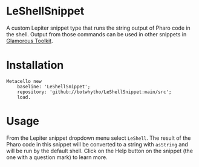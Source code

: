 # LeShellSnippet

A custom Lepiter snippet type that runs the string output of Pharo code in the shell. Output from those commands can be used in other snippets in [Glamorous Toolkit](https://gtoolkit.com/).

# Installation

```Smalltalk
Metacello new
    baseline: 'LeShellSnippet';
    repository: 'github://botwhytho/LeShellSnippet:main/src';
    load.
```

# Usage

From the Lepiter snippet dropdown menu select `LeShell`. The result of the Pharo code in this snippet will be converted to a string with `asString` and will be run by the default shell. Click on the Help button on the snippet (the one with a question mark) to learn more.
